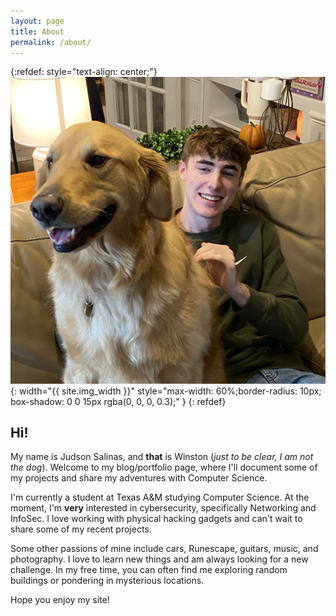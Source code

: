 ```yaml
---
layout: page
title: About
permalink: /about/
---
```



{:refdef: style="text-align: center;"}
![Winston & Judson](/img/me.png){: width="{{ site.img_width }}" style="max-width: 60%;border-radius: 10px; box-shadow: 0 0 15px rgba(0, 0, 0, 0.3);" }
{: refdef}

## Hi! 

My name is Judson Salinas, and **that** is Winston (*just to be clear, I am not the dog*). Welcome to my blog/portfolio page, where I'll document some of my projects and share my adventures with Computer Science.

I'm currently a student at Texas A&M studying Computer Science. At the moment, I'm **very** interested in cybersecurity, specifically Networking and InfoSec. I love working with physical hacking gadgets and can't wait to share some of my recent projects.

Some other passions of mine include cars, Runescape, guitars, music, and photography. I love to learn new things and am always looking for a new challenge. In my free time, you can often find me exploring random buildings or pondering in mysterious locations. 

Hope you enjoy my site!
